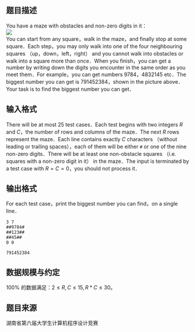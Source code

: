 ## 题目描述

You have a maze with obstacles and non-zero digits in it：  
![](file://pic1.jpg)  
You can start from any square，walk in the maze，and finally stop at some square．Each step，you may only walk into one of the four neighbouring squares （up，down，left，right） and you cannot walk into obstacles or walk into a square more than once．When you finish，you can get a number by writing down the digits you encounter in the same order as you meet them．For example，you can get numbers $9784，4832145$ etc．The biggest number you can get is $791452384$，shown in the picture above．  
Your task is to find the biggest number you can get．

## 输入格式

There will be at most $25$ test cases．Each test begins with two integers $R$ and $C$，the number of rows and columns of the maze．The next $R$ rows represent the maze．Each line contains exactly $C$ characters （without leading or trailing spaces），each of them will be either `#` or one of the nine non-zero digits．There will be at least one non-obstacle squares （i.e. squares with a non-zero digit in it） in the maze．The input is terminated by a test case with $R = C = 0$，you should not process it．

## 输出格式

For each test case，print the biggest number you can find，on a single line．

```input1
3 7
##9784#
##123##
##45##
0 0
```

```output1
791452384
```

## 数据规模与约定

$100\%$ 的数据满足：$2 \le R,C \le 15,R \ast C \le 30$。

## 题目来源

湖南省第六届大学生计算机程序设计竞赛



